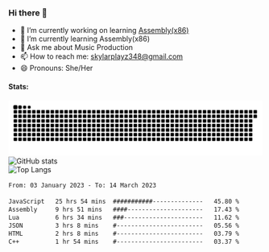 ### Hi there 👋

- 🔭 I’m currently working on learning [Assembly(x86)](https://github.com/SkylarPlayz348/Assembly-Coding)
- 🌱 I’m currently learning Assembly(x86)
- 💬 Ask me about Music Production
- 📫 How to reach me: skylarplayz348@gmail.com
- 😄 Pronouns: She/Her

#### Stats:
![Snake](https://raw.githubusercontent.com/Skylarplayz348/Skylarplayz348/snake/github-contribution-grid-snake-dark.svg)
<br>
![GitHub stats](https://github-readme-stats.vercel.app/api?username=skylarplayz348&count_private=true&show_icons=true&theme=omni)
<br>
![Top Langs](https://github-readme-stats.vercel.app/api/top-langs/?username=skylarplayz348&layout=compact&theme=omni)
<!--START_SECTION:waka-->

```text
From: 03 January 2023 - To: 14 March 2023

JavaScript   25 hrs 54 mins  ###########--------------   45.80 %
Assembly     9 hrs 51 mins   ####---------------------   17.43 %
Lua          6 hrs 34 mins   ###----------------------   11.62 %
JSON         3 hrs 8 mins    #------------------------   05.56 %
HTML         2 hrs 8 mins    #------------------------   03.79 %
C++          1 hr 54 mins    #------------------------   03.37 %
```

<!--END_SECTION:waka-->
